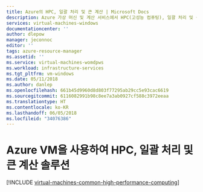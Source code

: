 ```yaml
---
title: Azure의 HPC, 일괄 처리 및 큰 계산 | Microsoft Docs
description: Azure 가상 머신 및 계산 서비스에서 HPC(고성능 컴퓨팅), 일괄 처리 및 큰 계산 작업을 실행하기 위한 Azure 솔루션에 대해 알아봅니다.
services: virtual-machines-windows
documentationcenter: ''
author: dlepow
manager: jeconnoc
editor: ''
tags: azure-resource-manager
ms.assetid: ''
ms.service: virtual-machines-womdpws
ms.workload: infrastructure-services
ms.tgt_pltfrm: vm-windows
ms.date: 05/11/2018
ms.author: danlep
ms.openlocfilehash: 661b45d9960d8d803f77295ab29cc5e93cac6619
ms.sourcegitcommit: 6116082991b98c8ee7a3ab0927cf588c3972eeaa
ms.translationtype: HT
ms.contentlocale: ko-KR
ms.lasthandoff: 06/05/2018
ms.locfileid: "34076386"
---
```

# <a name="hpc-batch-and-big-compute-solutions-using-azure-vms"></a>Azure VM을 사용하여 HPC, 일괄 처리 및 큰 계산 솔루션

[!INCLUDE [virtual-machines-common-high-performance-computing](../../../includes/virtual-machines-common-high-performance-computing.md)]
